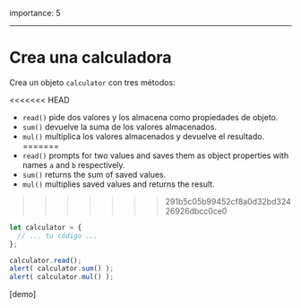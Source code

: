 importance: 5

---

# Crea una calculadora

Crea un objeto `calculator` con tres métodos:

<<<<<<< HEAD
- `read()` pide dos valores y los almacena como propiedades de objeto.
- `sum()` devuelve la suma de los valores almacenados.
- `mul()` multiplica los valores almacenados y devuelve el resultado.
=======
- `read()` prompts for two values and saves them as object properties with names `a` and `b` respectively.
- `sum()` returns the sum of saved values.
- `mul()` multiplies saved values and returns the result.
>>>>>>> 291b5c05b99452cf8a0d32bd32426926dbcc0ce0

```js
let calculator = {
  // ... tu código ...
};

calculator.read();
alert( calculator.sum() );
alert( calculator.mul() );
```

[demo]
